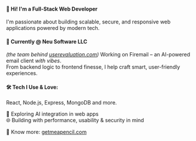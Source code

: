 #### 👋 Hi! I'm a Full-Stack Web Developer
I'm passionate about building scalable, secure, and responsive web applications powered by modern tech.

#### 💼 Currently @ Neu Software LLC
*(the team behind [userevaluation.com](https://userevaluation.com))*
Working on Firemail – an AI-powered email client *with vibes*. <br/>
From backend logic to frontend finesse, I help craft smart, user-friendly experiences.

#### 🛠️ Tech I Use & Love:
React, Node.js, Express, MongoDB and more.

🤖 Exploring AI integration in web apps <br/>
🌐 Building with performance, usability & security in mind

🔗 Know more: [getmeapencil.com](https://getmeapencil.com)
